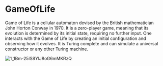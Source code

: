 # GameOfLife
Game of Life is a cellular automaton devised by the British mathematician John Horton Conway in 1970. It is a zero-player game, meaning that its evolution is determined by its initial state, requiring no further input. One interacts with the Game of Life by creating an initial configuration and observing how it evolves. It is Turing complete and can simulate a universal constructor or any other Turing machine.

![1_1Bm-25IS8YlJ8oG6mMKRzQ](https://user-images.githubusercontent.com/77756530/165156699-fddff4a9-3529-41d4-a43c-b5f6f7a14f95.gif)
